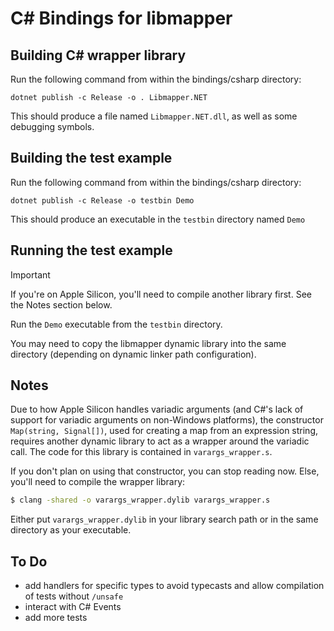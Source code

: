 # C# Bindings for libmapper


## Building C# wrapper library

Run the following command from within the bindings/csharp directory:

~~~
dotnet publish -c Release -o . Libmapper.NET
~~~

This should produce a file named `Libmapper.NET.dll`, as well as some debugging symbols.

## Building the test example

Run the following command from within the bindings/csharp directory:

~~~
dotnet publish -c Release -o testbin Demo
~~~

This should produce an executable in the `testbin` directory named `Demo`

## Running the test example

> [!IMPORTANT]  
> If you're on Apple Silicon, you'll need to compile another library first. See the Notes section below.

Run the `Demo` executable from the `testbin` directory.

You may need to copy the libmapper dynamic library into the same directory (depending on dynamic linker path configuration).

## Notes

Due to how Apple Silicon handles variadic arguments (and C#'s lack of support for variadic arguments on non-Windows platforms), 
the constructor `Map(string, Signal[])`, used for creating a map from an expression string, requires another dynamic library to act as a wrapper
around the variadic call. The code for this library is contained in `varargs_wrapper.s`.

If you don't plan on using that constructor, you can stop reading now. Else, you'll need to compile the wrapper library:
```bash
$ clang -shared -o varargs_wrapper.dylib varargs_wrapper.s
```

Either put `varargs_wrapper.dylib` in your library search path or in the same directory as your executable.

## To Do

* add handlers for specific types to avoid typecasts and allow compilation of tests without `/unsafe`
* interact with C# Events
* add more tests
